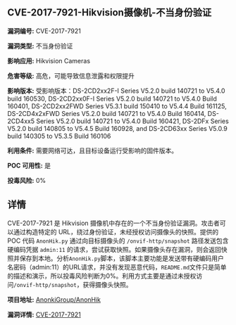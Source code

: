 ## CVE-2017-7921-Hikvision摄像机-不当身份验证

**漏洞编号:** CVE-2017-7921

**漏洞类型:** 不当身份验证

**影响应用:** Hikvision Cameras

**危害等级:** 高危，可能导致信息泄露和权限提升

**影响版本:** 受影响版本：DS-2CD2xx2F-I Series V5.2.0 build 140721 to V5.4.0 build 160530, DS-2CD2xx0F-I Series V5.2.0 build 140721 to V5.4.0 Build 160401, DS-2CD2xx2FWD Series V5.3.1 build 150410 to V5.4.4 Build 161125, DS-2CD4x2xFWD Series V5.2.0 build 140721 to V5.4.0 Build 160414, DS-2CD4xx5 Series V5.2.0 build 140721 to V5.4.0 Build 160421, DS-2DFx Series V5.2.0 build 140805 to V5.4.5 Build 160928, and DS-2CD63xx Series V5.0.9 build 140305 to V5.3.5 Build 160106

**利用条件:** 需要网络可达，且目标设备运行受影响的固件版本。

**POC 可用性:** 是

**投毒风险:** 0%

## 详情

CVE-2017-7921 是 Hikvision 摄像机中存在的一个不当身份验证漏洞。攻击者可以通过构造特定的 URL，绕过身份验证，未经授权访问摄像头的快照。提供的 POC 代码 `AnonHik.py` 通过向目标摄像头的 `/onvif-http/snapshot` 路径发送包含硬编码凭据 `admin:11` 的请求，尝试获取快照。如果摄像头存在漏洞，则会返回快照并保存到本地。分析`AnonHik.py`脚本，该脚本主要功能是发送带有硬编码用户名密码（admin:11）的URL请求，并没有发现恶意代码，`README.md`文件只是简单的描述和演示，所以投毒风险判断为0%。利用方式主要是通过未授权访问`/onvif-http/snapshot`，获得摄像头快照。

**项目地址:** [AnonkiGroup/AnonHik](https://github.com/AnonkiGroup/AnonHik)

**漏洞详情:** [CVE-2017-7921](https://nvd.nist.gov/vuln/detail/CVE-2017-7921)